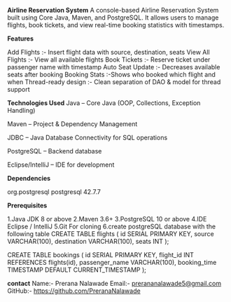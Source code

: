 **Airline Reservation System**
A console-based Airline Reservation System built using Core Java, Maven, and PostgreSQL. It allows users to manage flights, book tickets, and view real-time booking statistics with timestamps.


**Features**

 Add Flights	:- Insert flight data with source, destination, seats
 View All Flights	:- View all available flights
 Book Tickets	:- Reserve ticket under passenger name with timestamp
 Auto Seat Update	:- Decreases available seats after booking
 Booking Stats	:-Shows who booked which flight and when
 Thread-ready design	:- Clean separation of DAO & model for thread support
 

**Technologies Used**
Java – Core Java (OOP, Collections, Exception Handling)

Maven – Project & Dependency Management

JDBC – Java Database Connectivity for SQL operations

PostgreSQL – Backend database

Eclipse/IntelliJ – IDE for development


**Dependencies**

   <dependencies>
    <!-- https://mvnrepository.com/artifact/org.postgresql/postgresql -->
<dependency>
    <groupId>org.postgresql</groupId>
    <artifactId>postgresql</artifactId>
    <version>42.7.7</version>
</dependency>
    </dependencies>


**Prerequisites**

1.Java JDK	8 or above
2.Maven	3.6+
3.PostgreSQL	10 or above
4.IDE	Eclipse / IntelliJ
5.Git For cloning
6.create postgreSQL database with the following table
CREATE TABLE flights (
    id SERIAL PRIMARY KEY,
    source VARCHAR(100),
    destination VARCHAR(100),
    seats INT
);

CREATE TABLE bookings (
    id SERIAL PRIMARY KEY,
    flight_id INT REFERENCES flights(id),
    passenger_name VARCHAR(100),
    booking_time TIMESTAMP DEFAULT CURRENT_TIMESTAMP
);



**contact**
Name:- Prerana Nalawade
Email:- prerananalawade5@gmail.com
GitHub:- https://github.com/PreranaNalawade

